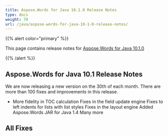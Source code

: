 ```yaml
---
title: Aspose.Words for Java 10.1.0 Release Notes
type: docs
weight: 70
url: /java/aspose-words-for-java-10-1-0-release-notes/
---
```


{{% alert color="primary" %}} 

This page contains release notes for [Aspose.Words for Java 10.1.0](http://www.aspose.com/downloads/words/java/new-releases/aspose.words-for-java-10.1.0/)

{{% /alert %}} 

## Aspose.Words for Java 10.1 Release Notes

We are now releasing a new version on the 30th of each month. There are more than 100 fixes and improvements in this release. 

- More fidelity in TOC calculation
  Fixes in the field update engine 
  Fixes to left indents for lists with list styles 
  Fixes in the layout engine 
  Added Aspose.Words JAR for Java 1.4 
  Many more 


## All Fixes

